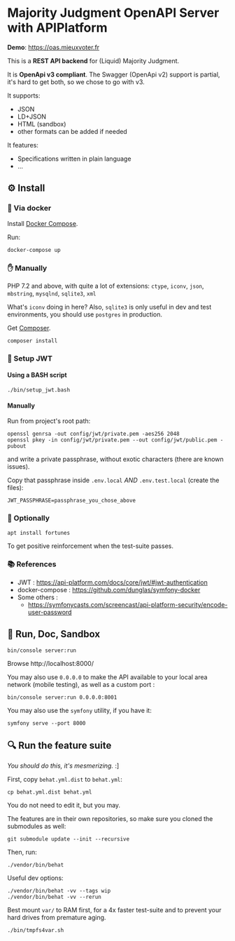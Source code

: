 # Majority Judgment OpenAPI Server with APIPlatform

<!-- We'll use a badge for this -->
**Demo**: https://oas.mieuxvoter.fr

This is a **REST API backend** for (Liquid) Majority Judgment.

It is **OpenApi v3 compliant**.
The Swagger (OpenApi v2) support is partial, it's hard to get both, so we chose to go with v3.

It supports:
- JSON
- LD+JSON
- HTML (sandbox)
- other formats can be added if needed

It features:
- Specifications written in plain language
- …


## ⚙ Install

### 🐋 Via docker

Install [Docker Compose](https://docs.docker.com/compose/install/).

Run:

    docker-compose up


### ✋ Manually

PHP 7.2 and above, with quite a lot of extensions:
`ctype`, `iconv`, `json`, `mbstring`, `mysqlnd`, `sqlite3`, `xml`

What's `iconv` doing in here?
Also, `sqlite3` is only useful in dev and test environments,
you should use `postgres` in production.

Get [Composer](https://getcomposer.org).

    composer install


### 🔐 Setup JWT

#### Using a BASH script

    ./bin/setup_jwt.bash

#### Manually

Run from project's root path:

    openssl genrsa -out config/jwt/private.pem -aes256 2048
    openssl pkey -in config/jwt/private.pem --out config/jwt/public.pem -pubout

and write a private passphrase, without exotic characters (there are known issues).

Copy that passphrase inside `.env.local` *AND* `.env.test.local` (create the files):

    JWT_PASSPHRASE=passphrase_you_chose_above


### 🐉 Optionally

    apt install fortunes

To get positive reinforcement when the test-suite passes. 


### 📚 References

* JWT : https://api-platform.com/docs/core/jwt/#jwt-authentication
* docker-compose : https://github.com/dunglas/symfony-docker
* Some others :
    * https://symfonycasts.com/screencast/api-platform-security/encode-user-password


## 💃 Run, Doc, Sandbox

    bin/console server:run

Browse http://localhost:8000/

You may also use `0.0.0.0` to make the API available to your local area network (mobile testing),
as well as a custom port :

    bin/console server:run 0.0.0.0:8001

You may also use the `symfony` utility, if you have it:

    symfony serve --port 8000


## 🔍 Run the feature suite

_You should do this, it's mesmerizing._  :]

First, copy `behat.yml.dist` to `behat.yml`:

    cp behat.yml.dist behat.yml

You do not need to edit it, but you may.

The features are in their own repositories,
so make sure you cloned the submodules as well:

    git submodule update --init --recursive

Then, run:

    ./vendor/bin/behat

Useful dev options:

    ./vendor/bin/behat -vv --tags wip
    ./vendor/bin/behat -vv --rerun

Best mount `var/` to RAM first, for a 4x faster test-suite and to prevent your hard drives from premature aging.

    ./bin/tmpfs4var.sh
